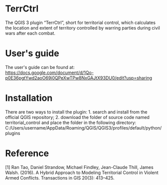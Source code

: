 # TerrCtrl
The QGIS 3 plugin “TerrCtrl”, short for territorial control, which calculates the location and extent of territory controlled by warring parties during civil wars after each combat.
# User's guide
The user's guide can be found at: https://docs.google.com/document/d/1Qo-p0E36pgtYwd2aoO69i0QPeXwTPw8NxGAJtX93DU0/edit?usp=sharing
# Installation
There are two ways to install the plugin: 1. search and install from the official QGIS repository; 2. download the folder of source code named territorial_control and place the folder in the following directory: C:/Users/username/AppData/Roaming/QGIS/QGIS3/profiles/default/python/plugins 
# Reference
[1] Ran Tao, Daniel Strandow, Michael Findley, Jean-Claude Thill, James Walsh. (2016). A Hybrid Approach to Modeling Territorial Control in Violent Armed Conflicts. Transactions in GIS 20(3): 413–425.
